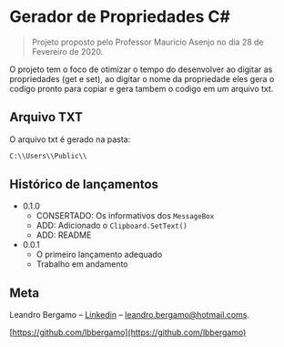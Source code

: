# Gerador de Propriedades C#
> Projeto proposto pelo Professor Mauricio Asenjo no dia 28 de Fevereiro de 2020. 

O projeto tem o foco de otimizar o tempo do desenvolver ao digitar as propriedades (get e set), ao digitar o nome da propriedade eles gera o codigo pronto para copiar e gera tambem o codigo em um arquivo txt.

## Arquivo TXT

O arquivo txt é gerado na pasta:
```sh
C:\\Users\\Public\\
```


## Histórico de lançamentos

* 0.1.0
    * CONSERTADO: Os informativos dos `MessageBox` 
    * ADD: Adicionado o `Clipboard.SetText()`
    * ADD: README
* 0.0.1
    * O primeiro lançamento adequado
    * Trabalho em andamento

## Meta

Leandro Bergamo – [Linkedin](https://www.linkedin.com/in/leandro-bergamo) – leandro.bergamo@hotmail.coms.

[https://github.com/lbbergamo](https://github.com/lbbergamo)

